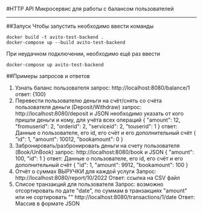 #HTTP API Микросервис для работы с балансом пользователей
____
##Запуск
Чтобы запустить необходимо ввести команды
```
docker build -t avito-test-backend .
docker-compose up --build avito-test-backend
```
При неудачном подключении, необходимо ещё раз ввести
```
docker-compose up avito-test-backend
```
##Примеры запросов и ответов
1) Узнать баланс пользователя
запрос:
http://localhost:8080/balance/1
ответ:
{100}
2) Перевести пользователю деньги на счёт/снять со счёта пользователя деньги (Deposit/Withdraw)
запрос:
http://localhost:8080/deposit
и JSON
необходимо указать от кого пришли деньги и кому, для учёта всех операций
{
  "amount": 12,
  "fromuserid": 2,
  "orderid": 2,
  "serviceid": 2,
  "touserid": 1
}
ответ:
Данные о пользователе, его id, его счёт и его дополнительный счёт
{
  "id": 1,
  "amount": 10012,
  "bookamount": 0
}
3) Забронировать/разбронировать деньги на счету пользователя (Book/UnBook)
запрос:
http://localhost:8080/book
и JSON
{
  "amount": 100,
  "id": 1
}
ответ:
Данные о пользователе, его id, его счёт и его дополнительный счёт
{
  "id": 1,
  "amount": 9912,
  "bookamount": 100
}
4) Отчёт о суммах ВЫРУЧКИ для каждой услуги
Запрос:
http://localhost:8080/report/10/2022
Ответ:
ссылка на CSV файл
5) Списое транзакций для пользователя
Запрос:
возможно отсортировать по дате "date", по суммам в транзакциях "amount" или не сортировать ""
http://localhost:8080/transactions/1/date
Ответ:
Массив в формате JSON
